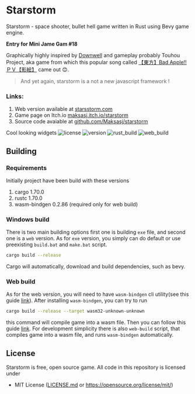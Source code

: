# Starstorm

Starstorm - space shooter, bullet hell game written in Rust using Bevy game engine.

**Entry for Mini Jame Gam #18**

Graphically highly inspired by [Downwell](https://store.steampowered.com/app/360740/Downwell/) and gameplay probably Touhou Project, aka game from which this popular song called [【東方】Bad Apple!! ＰＶ【影絵】](https://youtu.be/FtutLA63Cp8) came out 😊.

> And yet again, starstorm is a not a new javascript framework !

### Links:
1. Web version available at [starsstorm.com](https://starsstorm.com/) <br>
2. Game page on Itch.io [maksasj.itch.io/starstorm](https://maksasj.itch.io/starstorm) <br>
3. Source code avaiable at [github.com/Maksasj/starstorm](https://github.com/Maksasj/starstorm)

Cool looking widgets 
<img src="https://img.shields.io/github/license/Maksasj/starstorm" alt="license">
<img src="https://img.shields.io/github/v/release/Maksasj/starstorm" alt="version">
<img src="https://img.shields.io/github/actions/workflow/status/Maksasj/starstorm/rust_release.yml?label=build" alt="rust_build">
<img src="https://img.shields.io/github/actions/workflow/status/Maksasj/starstorm/web_release.yml?label=web build" alt="web_build">

## Building
### Requirements
Initially project have been build with these versions
1. cargo 1.70.0
2. rustc 1.70.0
3. wasm-bindgen 0.2.86 (required only for web build)

### Windows build
There is two main building options first one is building `exe` file, and second one is a `web` version.
As for `exe` version, you simply can do default or use preexisting `build.bat` and `make.bat` script.
```bash
cargo build --release 
```
Cargo will automatically, download and build dependencies, such as bevy.

### Web build
As for the web version, you will need to have `wasm-bindgen` cli utility(see this guide [link](https://rustwasm.github.io/wasm-bindgen/reference/cli.html)). After installing `wasm-bindgen`, you can try to run 
```bash
cargo build --release --target wasm32-unknown-unknown
```
this command will compile game into a wasm file. Then you can follow this guide [link](https://bevy-cheatbook.github.io/platforms/wasm.html). For development simplicity there is also `web-build` script, that compiles game into a wasm file, and runs `wasm-bindgen` automatically.

## License
Starstorm is free, open source game. All code in this repository is licensed under
- MIT License ([LICENSE.md](https://github.com/Maksasj/starstorm/blob/master/LICENSE.md) or https://opensource.org/license/mit/)
